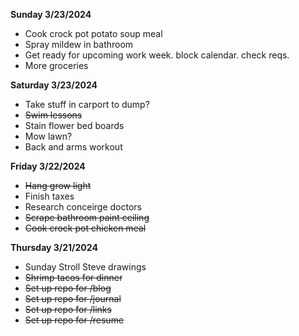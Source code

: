 **Sunday 3/23/2024**

* Cook crock pot potato soup meal
* Spray mildew in bathroom
* Get ready for upcoming work week. block calendar. check reqs.
* More groceries 

**Saturday 3/23/2024**
* Take stuff in carport to dump?
* ~~Swim lessons~~
* Stain flower bed boards
* Mow lawn?
* Back and arms workout

**Friday 3/22/2024**
* ~~Hang grow light~~
* Finish taxes
* Research conceirge doctors
* ~~Scrape bathroom paint ceiling~~
* ~~Cook crock pot chicken meal~~

**Thursday 3/21/2024**

* Sunday Stroll Steve drawings
* ~~Shrimp tacos for dinner~~
* ~~Set up repo for /blog~~
* ~~Set up repo for /journal~~
* ~~Set up repo for /links~~
* ~~Set up repo for /resume~~